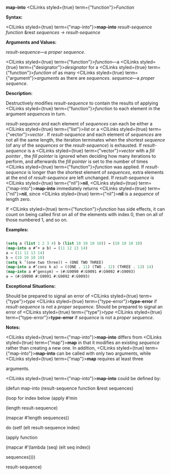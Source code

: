 **map-into** <ClLinks styled={true} term={"function"}><i>Function</i></ClLinks> 



**Syntax:** 



<ClLinks styled={true} term={"map-into"}><b>map-into</b></ClLinks> *result-sequence function* &amp;rest *sequences → result-sequence* 



**Arguments and Values:** 



*result-sequence*—a *proper sequence*. 



<ClLinks styled={true} term={"function"}><i>function</i></ClLinks>—a <ClLinks styled={true} term={"designator"}><i>designator</i></ClLinks> for a <ClLinks styled={true} term={"function"}><i>function</i></ClLinks> of as many <ClLinks styled={true} term={"argument"}><i>arguments</i></ClLinks> as there are *sequences*. *sequence*—a *proper sequence*. 



**Description:** 



Destructively modifies *result-sequence* to contain the results of applying <ClLinks styled={true} term={"function"}><i>function</i></ClLinks> to each element in the argument *sequences* in turn. 



*result-sequence* and each element of *sequences* can each be either a <ClLinks styled={true} term={"list"}><i>list</i></ClLinks> or a <ClLinks styled={true} term={"vector"}><i>vector</i></ClLinks> . If *result-sequence* and each element of *sequences* are not all the same length, the iteration terminates when the shortest *sequence* (of any of the *sequences* or the *result-sequence*) is exhausted. If *result-sequence* is a <ClLinks styled={true} term={"vector"}><i>vector</i></ClLinks> with a *fill pointer* , the *fill pointer* is ignored when deciding how many iterations to perform, and afterwards the *fill pointer* is set to the number of times <ClLinks styled={true} term={"function"}><i>function</i></ClLinks> was applied. If *result-sequence* is longer than the shortest element of *sequences*, extra elements at the end of *result-sequence* are left unchanged. If *result-sequence* is <ClLinks styled={true} term={"nil"}><b>nil</b></ClLinks>, <ClLinks styled={true} term={"map-into"}><b>map-into</b></ClLinks> immediately returns <ClLinks styled={true} term={"nil"}><b>nil</b></ClLinks>, since <ClLinks styled={true} term={"nil"}><b>nil</b></ClLinks> is a *sequence* of length zero. 



If <ClLinks styled={true} term={"function"}><i>function</i></ClLinks> has side effects, it can count on being called first on all of the elements with index 0, then on all of those numbered 1, and so on. 



**Examples:**
```lisp

(setq a (list 1 2 3 4) b (list 10 10 10 10)) → (10 10 10 10) 
(map-into a #’+ a b) → (11 12 13 14) 
a → (11 12 13 14) 
b → (10 10 10 10) 
(setq k ’(one two three)) → (ONE TWO THREE) 
(map-into a #’cons k a) → ((ONE . 11) (TWO . 12) (THREE . 13) 14) 
(map-into a #’gensym) → (#:G9090 #:G9091 #:G9092 #:G9093) 
a → (#:G9090 #:G9091 #:G9092 #:G9093) 

```
**Exceptional Situations:** 



Should be prepared to signal an error of <ClLinks styled={true} term={"type"}><i>type</i></ClLinks> <ClLinks styled={true} term={"type-error"}><b>type-error</b></ClLinks> if *result-sequence* is not a *proper sequence*. Should be prepared to signal an error of <ClLinks styled={true} term={"type"}><i>type</i></ClLinks> <ClLinks styled={true} term={"type-error"}><b>type-error</b></ClLinks> if *sequence* is not a *proper sequence*. 



**Notes:** 



<ClLinks styled={true} term={"map-into"}><b>map-into</b></ClLinks> differs from <ClLinks styled={true} term={"map"}><b>map</b></ClLinks> in that it modifies an existing *sequence* rather than creating a new one. In addition, <ClLinks styled={true} term={"map-into"}><b>map-into</b></ClLinks> can be called with only two arguments, while <ClLinks styled={true} term={"map"}><b>map</b></ClLinks> requires at least three 







 



 



arguments. 



<ClLinks styled={true} term={"map-into"}><b>map-into</b></ClLinks> could be defined by: 



(defun map-into (result-sequence function &amp;rest sequences) 



(loop for index below (apply #’min 



(length result-sequence) 



(mapcar #’length sequences)) 



do (setf (elt result-sequence index) 



(apply function 



(mapcar #’(lambda (seq) (elt seq index)) 



sequences)))) 



result-sequence) 



